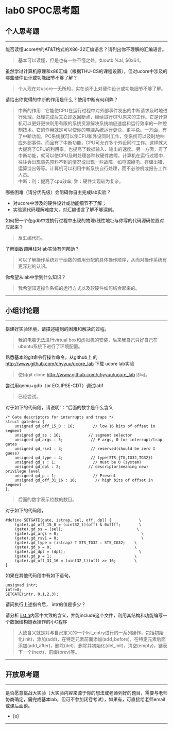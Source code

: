 # lab0 SPOC思考题

## 个人思考题

---

能否读懂ucore中的AT&T格式的X86-32汇编语言？请列出你不理解的汇编语言。
>基本可以读懂，但是也有一些不懂之处，如outb %al, $0x64。  

虽然学过计算机原理和x86汇编（根据THU-CS的课程设置），但对ucore中涉及的哪些硬件设计或功能细节不够了解？
>个人现在对ucore一无所知，实在谈不上对硬件设计或功能细节不够了解。

请给出你觉得的中断的作用是什么？使用中断有何利弊？
>中断的作用：它能使CPU在运行过程中对外部事件发出的中断请求及时地进行处理，处理完成后又立即返回断点，继续进行CPU原来的工作。它是计算机可以更好更快利用有限的系统资源解决系统响应速度和运行效率的一种控制技术。它的作用就是可以使你的电脑系统运行更快，更平稳。一方面，有了中断功能，PC系统就可以使CPU和外设同时工作，使系统可以及时地响应外部事件。而且有了中断功能，CPU可允许多个外设同时工作。这样就大大提高了CPU的利用率，也提高了数据输入、输出的速度。另一方面，有了中断功能，就可以使CPU及时处理各种软硬件故障。计算机在运行过程中，往往会出现事先预料不到的情况或出现一些故障，如电源掉电、存储出错，运算溢出等等。计算机可以利用中断系统自行处理，而不必停机或报告工作人员。  
中断：利：提高了cpu效率;
      弊：硬件实现较为复杂。

哪些困难（请分优先级）会阻碍你自主完成lab实验？
>
* 对ucore中涉及的硬件设计或功能细节不了解；
* 实验源代码理解难度大，对汇编语言了解不够深刻。

如何把一个在gdb中或执行过程中出现的物理/线性地址与你写的代码源码位置对应起来？
>反汇编代码。

了解函数调用栈对lab实验有何帮助？
>可以了解操作系统对于函数的调用分配的具体操作顺序，从而对操作系统有更深刻的认识。

你希望从lab中学到什么知识？
>我希望知道操作系统的运行方式以及软硬件如何结合起来的。

---

## 小组讨论题

---

搭建好实验环境，请描述碰到的困难和解决的过程。
>我的电脑无法进行virtual box和虚拟机的安装，后来我自己只好自己在ubuntu系统下进行了环境配置。

熟悉基本的git命令行操作命令，从github上
的 http://www.github.com/chyyuu/ucore_lab 下载
ucore lab实验
>使用git clone http://www.github.com/chyyuu/ucore_lab 即可。

尝试用qemu+gdb（or ECLIPSE-CDT）调试lab1
>已经尝试。

对于如下的代码段，请说明”：“后面的数字是什么含义
```
/* Gate descriptors for interrupts and traps */
struct gatedesc {
    unsigned gd_off_15_0 : 16;        // low 16 bits of offset in segment
    unsigned gd_ss : 16;            // segment selector
    unsigned gd_args : 5;            // # args, 0 for interrupt/trap gates
    unsigned gd_rsv1 : 3;            // reserved(should be zero I guess)
    unsigned gd_type : 4;            // type(STS_{TG,IG32,TG32})
    unsigned gd_s : 1;                // must be 0 (system)
    unsigned gd_dpl : 2;            // descriptor(meaning new) privilege level
    unsigned gd_p : 1;                // Present
    unsigned gd_off_31_16 : 16;        // high bits of offset in segment
};
```

>后面的数字表示位数的数目。

对于如下的代码段，
```
#define SETGATE(gate, istrap, sel, off, dpl) {            \
    (gate).gd_off_15_0 = (uint32_t)(off) & 0xffff;        \
    (gate).gd_ss = (sel);                                \
    (gate).gd_args = 0;                                    \
    (gate).gd_rsv1 = 0;                                    \
    (gate).gd_type = (istrap) ? STS_TG32 : STS_IG32;    \
    (gate).gd_s = 0;                                    \
    (gate).gd_dpl = (dpl);                                \
    (gate).gd_p = 1;                                    \
    (gate).gd_off_31_16 = (uint32_t)(off) >> 16;        \
}
```

如果在其他代码段中有如下语句，
```
unsigned intr;
intr=8;
SETGATE(intr, 0,1,2,3);
```
请问执行上述指令后， intr的值是多少？

>

请分析 [list.h](https://github.com/chyyuu/ucore_lab/blob/master/labcodes/lab2/libs/list.h)内容中大致的含义，并能include这个文件，利用其结构和功能编写一个数据结构链表操作的小C程序
>大致含义就是对与自己定义的一个list_entry进行的一系列操作，包括初始化(init)，添加(add)，在特定元素前面添加(add_before)，在特定元素后面添加(add_after)，删除(del)，删除并初始化(del_init)，清空(empty)，链表下一个(next)，前缀(prev)等。

---

## 开放思考题

---

是否愿意挑战大实验（大实验内容来源于你的想法或老师列好的题目，需要与老师协商确定，需完成基本lab，但可不参加闭卷考试），如果有，可直接给老师email或课后面谈。
- [x]  

>  

---
